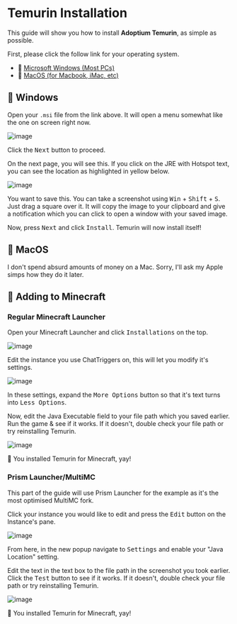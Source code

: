 # Temurin Installation
This guide will show you how to install **Adoptium Temurin**, as simple as possible.

First, please click the follow link for your operating system.
- 💙 [Microsoft Windows (Most PCs)](https://github.com/adoptium/temurin8-binaries/releases/download/jdk8u372-b07/OpenJDK8U-jre_x64_windows_hotspot_8u372b07.msi)
- 🍎 [MacOS (for Macbook, iMac, etc)](https://github.com/adoptium/temurin8-binaries/releases/download/jdk8u372-b07/OpenJDK8U-jre_x64_mac_hotspot_8u372b07.pkg)


## 💙 Windows
Open your `.msi` file from the link above. It will open a menu somewhat like the one on screen right now.

![image](https://github.com/NoahTheNerd/NoahTheNerd/assets/70314622/3adaa0fe-3953-4352-8435-e9318a5df078)

Click the <kbd>Next</kbd> button to proceed.

On the next page, you will see this. If you click on the JRE with Hotspot text, you can see the location as highlighted in yellow below.

![image](https://github.com/NoahTheNerd/NoahTheNerd/assets/70314622/59ffef30-1a65-4513-9712-62b4af91fb97)

You want to save this. You can take a screenshot using <kbd>Win</kbd> + <kbd>Shift</kbd> + <kbd>S</kbd>. Just drag a square over it. It will copy the image to your clipboard and give a notification which you can click to open a window with your saved image. 

Now, press <kbd>Next</kbd> and click <kbd>Install</kbd>. Temurin will now install itself!


## 🍎 MacOS
I don't spend absurd amounts of money on a Mac. Sorry, I'll ask my Apple simps how they do it later.

## 🧩 Adding to Minecraft
### Regular Minecraft Launcher
Open your Minecraft Launcher and click <kbd>Installations</kbd> on the top.

![image](https://github.com/NoahTheNerd/NoahTheNerd/assets/70314622/19e08935-566b-442c-8258-db3396dbd43f)

Edit the instance you use ChatTriggers on, this will let you modify it's settings.

![image](https://github.com/NoahTheNerd/NoahTheNerd/assets/70314622/65ad538e-a258-49e4-90f6-baeb1edd03c9)

In these settings, expand the <kbd>More Options</kbd> button so that it's text turns into <kbd>Less Options</kbd>.

Now, edit the Java Executable field to your file path which you saved earlier. Run the game & see if it works. If it doesn't, double check your file path or try reinstalling Temurin.

![image](https://github.com/NoahTheNerd/NoahTheNerd/assets/70314622/77e4fffc-4a0d-4f61-a80f-a8e540187b69)

🎉 You installed Temurin for Minecraft, yay!

### Prism Launcher/MultiMC
This part of the guide will use Prism Launcher for the example as it's the most optimised MultiMC fork.

Click your instance you would like to edit and press the <kbd>Edit</kbd> button on the Instance's pane.

![image](https://github.com/NoahTheNerd/NoahTheNerd/assets/70314622/7ff29c0f-5598-4bf0-ad4a-aa1f886d16db)

From here, in the new popup navigate to <kbd>Settings</kbd> and enable your "Java Location" setting.

Edit the text in the text box to the file path in the screenshot you took earlier. Click the <kbd>Test</kbd> button to see if it works. If it doesn't, double check your file path or try reinstalling Temurin.

![image](https://github.com/NoahTheNerd/NoahTheNerd/assets/70314622/4e8ae0f4-3481-485e-9683-c84959917a6d)

🎉 You installed Temurin for Minecraft, yay!
